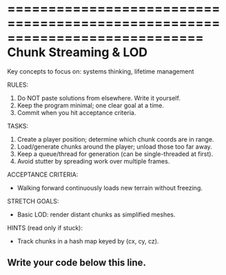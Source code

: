 ============================================================================
 Chunk Streaming & LOD
 ============================================================================
 Key concepts to focus on: systems thinking, lifetime management

 RULES:
 1) Do NOT paste solutions from elsewhere. Write it yourself.
 2) Keep the program minimal; one clear goal at a time.
 3) Commit when you hit acceptance criteria.

 TASKS:
 1. Create a player position; determine which chunk coords are in range.
 2. Load/generate chunks around the player; unload those too far away.
 3. Keep a queue/thread for generation (can be single-threaded at first).
 4. Avoid stutter by spreading work over multiple frames.

 ACCEPTANCE CRITERIA:
 - Walking forward continuously loads new terrain without freezing.

 STRETCH GOALS:
 - Basic LOD: render distant chunks as simplified meshes.

 HINTS (read only if stuck):
 - Track chunks in a hash map keyed by (cx, cy, cz).

 Write your code below this line.
 -----------------------------------------------------------
